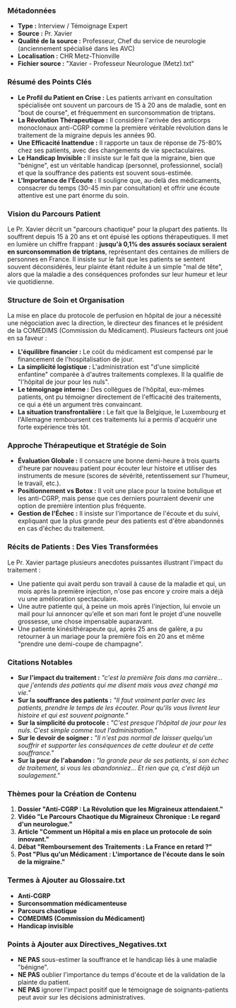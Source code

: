### Métadonnées

- **Type :** Interview / Témoignage Expert
- **Source :** Pr. Xavier
- **Qualité de la source :** Professeur, Chef du service de neurologie (anciennement spécialisé dans les AVC)
- **Localisation :** CHR Metz-Thionville
- **Fichier source :** "Xavier - Professeur Neurologue (Metz).txt"

### Résumé des Points Clés

- **Le Profil du Patient en Crise :** Les patients arrivant en consultation spécialisée ont souvent un parcours de 15 à 20 ans de maladie, sont en "bout de course", et fréquemment en surconsommation de triptans.
- **La Révolution Thérapeutique :** Il considère l'arrivée des anticorps monoclonaux anti-CGRP comme la première véritable révolution dans le traitement de la migraine depuis les années 90.
- **Une Efficacité Inattendue :** Il rapporte un taux de réponse de 75-80% chez ses patients, avec des changements de vie spectaculaires.
- **Le Handicap Invisible :** Il insiste sur le fait que la migraine, bien que "bénigne", est un véritable handicap (personnel, professionnel, social) et que la souffrance des patients est souvent sous-estimée.
- **L'Importance de l'Écoute :** Il souligne que, au-delà des médicaments, consacrer du temps (30-45 min par consultation) et offrir une écoute attentive est une part énorme du soin.

### Vision du Parcours Patient

Le Pr. Xavier décrit un "parcours chaotique" pour la plupart des patients. Ils souffrent depuis 15 à 20 ans et ont épuisé les options thérapeutiques. Il met en lumière un chiffre frappant : **jusqu'à 0,1% des assurés sociaux seraient en surconsommation de triptans**, représentant des centaines de milliers de personnes en France. Il insiste sur le fait que les patients se sentent souvent déconsidérés, leur plainte étant réduite à un simple "mal de tête", alors que la maladie a des conséquences profondes sur leur humeur et leur vie quotidienne.

### Structure de Soin et Organisation

La mise en place du protocole de perfusion en hôpital de jour a nécessité une négociation avec la direction, le directeur des finances et le président de la COMEDIMS (Commission du Médicament). Plusieurs facteurs ont joué en sa faveur :

- **L'équilibre financier :** Le coût du médicament est compensé par le financement de l'hospitalisation de jour.
- **La simplicité logistique :** L'administration est "d'une simplicité enfantine" comparée à d'autres traitements complexes. Il la qualifie de "l'hôpital de jour pour les nuls".
- **Le témoignage interne :** Des collègues de l'hôpital, eux-mêmes patients, ont pu témoigner directement de l'efficacité des traitements, ce qui a été un argument très convaincant.
- **La situation transfrontalière :** Le fait que la Belgique, le Luxembourg et l'Allemagne remboursent ces traitements lui a permis d'acquérir une forte expérience très tôt.

### Approche Thérapeutique et Stratégie de Soin

- **Évaluation Globale :** Il consacre une bonne demi-heure à trois quarts d'heure par nouveau patient pour écouter leur histoire et utiliser des instruments de mesure (scores de sévérité, retentissement sur l'humeur, le travail, etc.).
- **Positionnement vs Botox :** Il voit une place pour la toxine botulique et les anti-CGRP, mais pense que ces derniers pourraient devenir une option de première intention plus fréquente.
- **Gestion de l'Échec :** Il insiste sur l'importance de l'écoute et du suivi, expliquant que la plus grande peur des patients est d'être abandonnés en cas d'échec du traitement.

### Récits de Patients : Des Vies Transformées

Le Pr. Xavier partage plusieurs anecdotes puissantes illustrant l'impact du traitement :

- Une patiente qui avait perdu son travail à cause de la maladie et qui, un mois après la première injection, n'ose pas encore y croire mais a déjà vu une amélioration spectaculaire.
- Une autre patiente qui, à peine un mois après l'injection, lui envoie un mail pour lui annoncer qu'elle et son mari font le projet d'une nouvelle grossesse, une chose impensable auparavant.
- Une patiente kinésithérapeute qui, après 25 ans de galère, a pu retourner à un mariage pour la première fois en 20 ans et même "prendre une demi-coupe de champagne".

### Citations Notables

- **Sur l'impact du traitement :** _"c'est la première fois dans ma carrière... que j'entends des patients qui me disent mais vous avez changé ma vie."_
- **Sur la souffrance des patients :** _"Il faut vraiment parler avec les patients, prendre le temps de les écouter. Pour qu'ils vous livrent leur histoire et qui est souvent poignante."_
- **Sur la simplicité du protocole :** _"C'est presque l'hôpital de jour pour les nuls. C'est simple comme tout l'administration."_
- **Sur le devoir de soigner :** _"Il n'est pas normal de laisser quelqu'un souffrir et supporter les conséquences de cette douleur et de cette souffrance."_
- **Sur la peur de l'abandon :** _"la grande peur de ses patients, si son échec de traitement, si vous les abandonniez... Et rien que ça, c'est déjà un soulagement."_

### Thèmes pour la Création de Contenu

1. **Dossier "Anti-CGRP : La Révolution que les Migraineux attendaient."**
2. **Vidéo "Le Parcours Chaotique du Migraineux Chronique : Le regard d'un neurologue."**
3. **Article "Comment un Hôpital a mis en place un protocole de soin innovant."**
4. **Débat "Remboursement des Traitements : La France en retard ?"**
5. **Post "Plus qu'un Médicament : L'importance de l'écoute dans le soin de la migraine."**

### Termes à Ajouter au Glossaire.txt

- **Anti-CGRP**
- **Surconsommation médicamenteuse**
- **Parcours chaotique**
- **COMEDIMS (Commission du Médicament)**
- **Handicap invisible**

### Points à Ajouter aux Directives_Negatives.txt

- **NE PAS** sous-estimer la souffrance et le handicap liés à une maladie "bénigne".
- **NE PAS** oublier l'importance du temps d'écoute et de la validation de la plainte du patient.
- **NE PAS** ignorer l'impact positif que le témoignage de soignants-patients peut avoir sur les décisions administratives.
